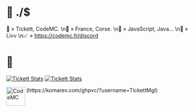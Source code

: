 # 🐳 ./$
🔗 » Tickett, CodeMC.
\n📍 » France, Corse.
\n🚨 » JavaScript, Java...
\n🤍 » Livv
\n📈 » https://codemc.fr/discord
# 🐳
[![Tickett Stats](https://github-readme-stats.vercel.app/api?username=tickettmgl&hide=contribs,prs&show_icons=true&theme=dark&title_color=399999&text_color=808080)](https://codemc.fr/discord)
[![Tickett Stats](https://github-readme-stats.vercel.app/api/top-langs/?username=tickettmgl)](https://codemc.fr/discord)

<a href="https///codemc.fr/discord">
  <img align="left" alt="CodeMC" width="50px" src="https://cdn.discordapp.com/icons/698470850323677195/16831d09e532330d33b7987ca5bbf5c9.webp" />
</a>
(https://komarev.com/ghpvc/?username=TickettMgl)


